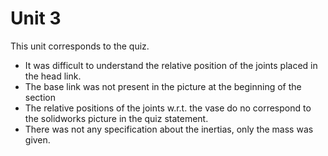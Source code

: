 # Unit 3

This unit corresponds to the quiz.

- It was difficult to understand the relative position of the joints placed in the head link. 
- The base link was not present in the picture at the beginning of the section
- The relative positions of the joints w.r.t. the vase do no correspond to the solidworks picture in the quiz statement.
- There was not any specification about the inertias, only the mass was given.
